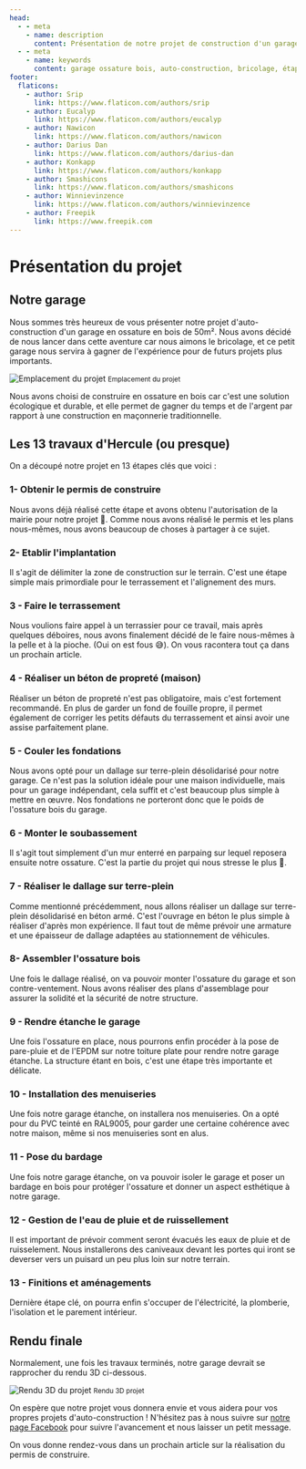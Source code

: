 ```yaml
---
head:
  - - meta
    - name: description
      content: Présentation de notre projet de construction d'un garage en ossature bois.
  - - meta
    - name: keywords
      content: garage ossature bois, auto-construction, bricolage, étapes de construction
footer:
  flaticons:
    - author: Srip
      link: https://www.flaticon.com/authors/srip
    - author: Eucalyp
      link: https://www.flaticon.com/authors/eucalyp
    - author: Nawicon
      link: https://www.flaticon.com/authors/nawicon
    - author: Darius Dan
      link: https://www.flaticon.com/authors/darius-dan
    - author: Konkapp
      link: https://www.flaticon.com/authors/konkapp
    - author: Smashicons
      link: https://www.flaticon.com/authors/smashicons
    - author: Winnievinzence
      link: https://www.flaticon.com/authors/winnievinzence
    - author: Freepik
      link: https://www.freepik.com
---
```


# Présentation du projet

## Notre garage

Nous sommes très heureux de vous présenter notre projet d'auto-construction d'un garage en ossature en bois de 50m². Nous avons décidé de nous lancer dans cette aventure car nous aimons le bricolage, et ce petit garage nous servira à gagner de l'expérience pour de futurs projets plus importants.

<img src="/media/blog/presentation_projet/emplacement_projet.png" alt="Emplacement du projet" class="object-scale-down px-8 w-full h-auto max-h-96" />
<small class="block text-center text-gray-500 dark:text-gray-300">Emplacement du projet</small>

Nous avons choisi de construire en ossature en bois car c'est une solution écologique et durable, et elle permet de gagner du temps et de l'argent par rapport à une construction en maçonnerie traditionnelle.

## Les 13 travaux d'Hercule (ou presque)

On a découpé notre projet en 13 étapes clés que voici :

### <Flaticon :icon="{src:'/media/blog/presentation_projet/001-model.png'}" class="inline-flex" /> 1- Obtenir le permis de construire

Nous avons déjà réalisé cette étape et avons obtenu l'autorisation de la mairie pour notre projet 🎉. Comme nous avons réalisé le permis et les plans nous-mêmes, nous avons beaucoup de choses à partager à ce sujet.

### <Flaticon :icon="{src:'/media/blog/presentation_projet/002-layout.png'}" class="inline-flex" /> 2- Etablir l'implantation

Il s'agit de délimiter la zone de construction sur le terrain. C'est une étape simple mais primordiale pour le terrassement et l'alignement des murs.

### <Flaticon :icon="{src:'/media/blog/presentation_projet/003-excavator.png'}" class="inline-flex" /> 3 - Faire le terrassement

Nous voulions faire appel à un terrassier pour ce travail, mais après quelques déboires, nous avons finalement décidé de le faire nous-mêmes à la pelle et à la pioche. (Oui on est fous 😅). On vous racontera tout ça dans un prochain article.

### <Flaticon :icon="{src:'/media/blog/presentation_projet/008-concrete-mixer-1.png'}" class="inline-flex" /> 4 - Réaliser un béton de propreté (maison)

Réaliser un béton de propreté n'est pas obligatoire, mais c'est fortement recommandé. En plus de garder un fond de fouille propre, il permet également de corriger les petits défauts du terrassement et ainsi avoir une assise parfaitement plane.

### <Flaticon :icon="{src:'/media/blog/presentation_projet/004-filling.png'}" class="inline-flex" /> 5 - Couler les fondations

Nous avons opté pour un dallage sur terre-plein désolidarisé pour notre garage. Ce n'est pas la solution idéale pour une maison individuelle, mais pour un garage indépendant, cela suffit et c'est beaucoup plus simple à mettre en œuvre. Nos fondations ne porteront donc que le poids de l'ossature bois du garage.

### <Flaticon :icon="{src:'/media/blog/presentation_projet/006-brick-wall.png'}" class="inline-flex" /> 6 - Monter le soubassement

Il s'agit tout simplement d'un mur enterré en parpaing sur lequel reposera ensuite notre ossature. C'est la partie du projet qui nous stresse le plus 🤞.

### <Flaticon :icon="{src:'/media/blog/presentation_projet/007-concrete-mixer.png'}" class="inline-flex" /> 7 - Réaliser le dallage sur terre-plein

Comme mentionné précédemment, nous allons réaliser un dallage sur terre-plein désolidarisé en béton armé. C'est l'ouvrage en béton le plus simple à réaliser d'après mon expérience. Il faut tout de même prévoir une armature et une épaisseur de dallage adaptées au stationnement de véhicules.

### <Flaticon :icon="{src:'/media/blog/presentation_projet/009-frame.png'}" class="inline-flex" /> 8- Assembler l'ossature bois

Une fois le dallage réalisé, on va pouvoir monter l'ossature du garage et son contre-ventement. Nous avons réaliser des plans d'assemblage pour assurer la solidité et la sécurité de notre structure.

### <Flaticon :icon="{src:'/media/blog/presentation_projet/010-water-resistant.png'}" class="inline-flex" /> 9 - Rendre étanche le garage

Une fois l'ossature en place, nous pourrons enfin procéder à la pose de pare-pluie et de l'EPDM sur notre toiture plate pour rendre notre garage étanche. La structure étant en bois, c'est une étape très importante et délicate.

### <Flaticon :icon="{src:'/media/blog/presentation_projet/011-garage.png'}" class="inline-flex" /> 10 - Installation des menuiseries

Une fois notre garage étanche, on installera nos menuiseries. On a opté pour du PVC teinté en RAL9005, pour garder une certaine cohérence avec notre maison, même si nos menuiseries sont en alus.

### <Flaticon :icon="{src:'/media/blog/presentation_projet/012-floor.png'}" class="inline-flex" /> 11 - Pose du bardage

Une fois notre garage étanche, on va pouvoir isoler le garage et poser un bardage en bois pour protéger l'ossature et donner un aspect esthétique à notre garage.

### <Flaticon :icon="{src:'/media/blog/presentation_projet/014-raining.png'}" class="inline-flex" /> 12 - Gestion de l'eau de pluie et de ruissellement

Il est important de prévoir comment seront évacués les eaux de pluie et de ruisselement. Nous installerons des caniveaux devant les portes qui iront se deverser vers un puisard un peu plus loin sur notre terrain.

### <Flaticon :icon="{src:'/media/blog/presentation_projet/013-cabinet.png'}" class="inline-flex" /> 13 - Finitions et aménagements

Dernière étape clé, on pourra enfin s'occuper de l'électricité, la plomberie, l'isolation et le parement intérieur.

## Rendu finale

Normalement, une fois les travaux terminés, notre garage devrait se rapprocher du rendu 3D ci-dessous.

<img src="/media/blog/presentation_projet/rendu_3d_projet.png" alt="Rendu 3D du projet" class="object-scale-down px-8 w-full h-auto max-h-96" />
<small class="block text-center text-gray-500 dark:text-gray-300">Rendu 3D projet</small>

On espère que notre projet vous donnera envie et vous aidera pour vos propres projets d'auto-construction ! N'hésitez pas à nous suivre sur <a href="https://www.facebook.com/profile.php?id=100088975922675" target="_blank" >notre page Facebook</a> pour suivre l'avancement et nous laisser un petit message.

On vous donne rendez-vous dans un prochain article sur la réalisation du permis de construire.
